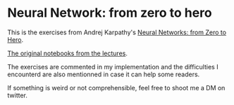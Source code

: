 # Neural Network: from zero to hero

This is the exercises from Andrej Karpathy's [Neural Networks: from Zero to Hero](https://www.youtube.com/playlist?list=PLAqhIrjkxbuWI23v9cThsA9GvCAUhRvKZ).

[The original notebooks from the lectures](https://github.com/karpathy/nn-zero-to-hero/tree/master).

The exercises are commented in my implementation and the difficulties I encounterd are also mentionned in case it can help some readers. 

If something is weird or not comprehensible, feel free to shoot me a DM on twitter.